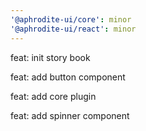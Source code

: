 ```yaml
---
'@aphrodite-ui/core': minor
'@aphrodite-ui/react': minor
---
```


feat: init story book

feat: add button component

feat: add core plugin

feat: add spinner component
